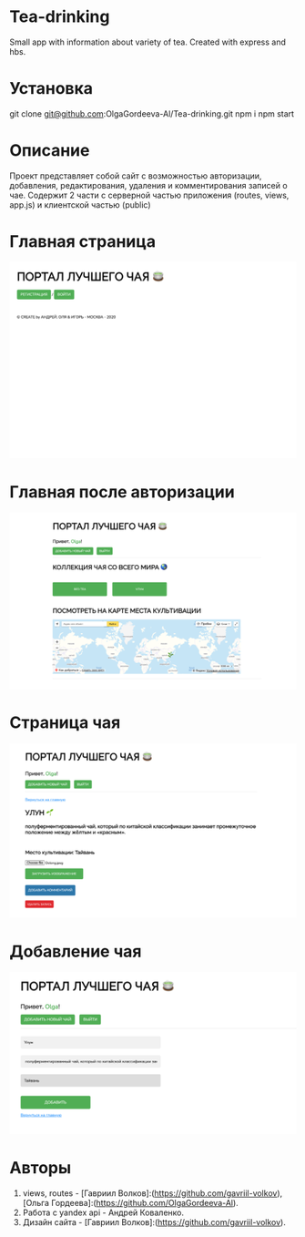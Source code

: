 # Tea-drinking
Small app with information about variety of tea. Created with express and hbs.



# Установка 
 
git clone git@github.com:OlgaGordeeva-Al/Tea-drinking.git
npm i
npm start

# Описание
Проект представляет собой сайт с возможностью авторизации, добавления, редактирования, удаления и комментирования записей о чае.
Содержит 2 части с серверной частью приложения (routes, views, app.js) и клиентской частью (public)

# Главная страница
![Главная](Screenshots/Main.png)
# Главная после авторизации
![Главная после авторизации](Screenshots/Main_After_Authoris.png)
# Страница чая 
![Страница чая](Screenshots/about-tea.png)
# Добавление чая
![Добавление чая](Screenshots/Add-tea-page.png)



# Авторы 
1. views, routes - [Гавриил Волков]:(https://github.com/gavriil-volkov), [Ольга Гордеева]:(https://github.com/OlgaGordeeva-Al).
2. Работа с yandex api - Андрей Коваленко.
3. Дизайн сайта - [Гавриил Волков]:(https://github.com/gavriil-volkov).
